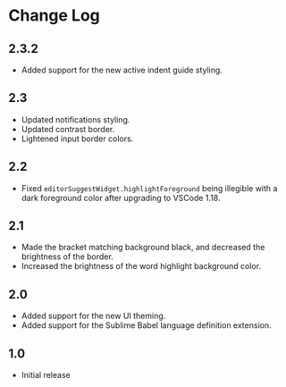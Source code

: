 # Change Log

## 2.3.2

- Added support for the new active indent guide styling.

## 2.3

- Updated notifications styling.
- Updated contrast border.
- Lightened input border colors.

## 2.2

- Fixed `editorSuggestWidget.highlightForeground` being illegible with a dark foreground color after upgrading to VSCode 1.18.

## 2.1

- Made the bracket matching background black, and decreased the brightness of the border.
- Increased the brightness of the word highlight background color.

## 2.0

- Added support for the new UI theming.
- Added support for the Sublime Babel language definition extension.

## 1.0

- Initial release
